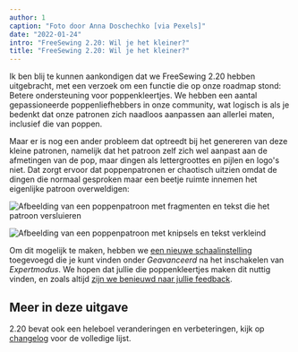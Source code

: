 ```yaml
---
author: 1
caption: "Foto door Anna Doschechko [via Pexels]"
date: "2022-01-24"
intro: "FreeSewing 2.20: Wil je het kleiner?"
title: "FreeSewing 2.20: Wil je het kleiner?"
---
```


Ik ben blij te kunnen aankondigen dat we FreeSewing 2.20 hebben uitgebracht, met een verzoek om een functie die op onze roadmap stond: Betere ondersteuning voor poppenkleertjes. We hebben een aantal gepassioneerde poppenliefhebbers in onze community, wat logisch is als je bedenkt dat onze patronen zich naadloos aanpassen aan allerlei maten, inclusief die van poppen.

Maar er is nog een ander probleem dat optreedt bij het genereren van deze kleine patronen, namelijk dat het patroon zelf zich wel aanpast aan de afmetingen van de pop, maar dingen als lettergroottes en pijlen en logo's niet. Dat zorgt ervoor dat poppenpatronen er chaotisch uitzien omdat de dingen die normaal gesproken maar een beetje ruimte innemen het eigenlijke patroon overweldigen:

![Afbeelding van een poppenpatroon met fragmenten en tekst die het patroon versluieren](https://posts.freesewing.org/uploads/pres_scale_de0edf2cd7.png "Dit is Aaron voor een pop in 1/10-formaat in 2.19. Niet geweldig")

![Afbeelding van een poppenpatroon met knipsels en tekst verkleind](https://posts.freesewing.org/uploads/post_scale_5a422f8c73.png "Dit is dezelfde Aaron in 2.20. Zoals je kunt zien, is het veel beter")

Om dit mogelijk te maken, hebben we [een nieuwe schaalinstelling](/docs/guide/options/scale) toegevoegd die je kunt vinden onder *Geavanceerd* na het inschakelen van *Expertmodus*. We hopen dat jullie die poppenkleertjes maken dit nuttig vinden, en zoals altijd [zijn we benieuwd naar jullie feedback](https://discord.freesewing.org/).

## Meer in deze uitgave

2.20 bevat ook een heleboel veranderingen en verbeteringen, kijk op [changelog](https://github.com/freesewing/freesewing/blob/develop/CHANGELOG.md#2200-2022-01-24) voor de volledige lijst.
